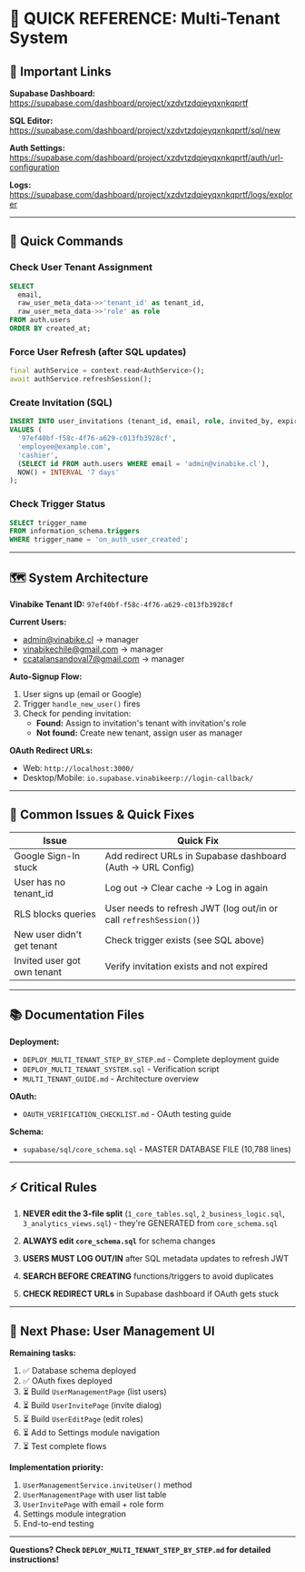 # 🎯 QUICK REFERENCE: Multi-Tenant System

## 🔗 Important Links

**Supabase Dashboard:** https://supabase.com/dashboard/project/xzdvtzdqjeyqxnkqprtf

**SQL Editor:** https://supabase.com/dashboard/project/xzdvtzdqjeyqxnkqprtf/sql/new

**Auth Settings:** https://supabase.com/dashboard/project/xzdvtzdqjeyqxnkqprtf/auth/url-configuration

**Logs:** https://supabase.com/dashboard/project/xzdvtzdqjeyqxnkqprtf/logs/explorer

---

## 📝 Quick Commands

### Check User Tenant Assignment
```sql
SELECT 
  email,
  raw_user_meta_data->>'tenant_id' as tenant_id,
  raw_user_meta_data->>'role' as role
FROM auth.users
ORDER BY created_at;
```

### Force User Refresh (after SQL updates)
```dart
final authService = context.read<AuthService>();
await authService.refreshSession();
```

### Create Invitation (SQL)
```sql
INSERT INTO user_invitations (tenant_id, email, role, invited_by, expires_at)
VALUES (
  '97ef40bf-f58c-4f76-a629-c013fb3928cf',
  'employee@example.com',
  'cashier',
  (SELECT id FROM auth.users WHERE email = 'admin@vinabike.cl'),
  NOW() + INTERVAL '7 days'
);
```

### Check Trigger Status
```sql
SELECT trigger_name 
FROM information_schema.triggers 
WHERE trigger_name = 'on_auth_user_created';
```

---

## 🗺️ System Architecture

**Vinabike Tenant ID:** `97ef40bf-f58c-4f76-a629-c013fb3928cf`

**Current Users:**
- admin@vinabike.cl → manager
- vinabikechile@gmail.com → manager  
- ccatalansandoval7@gmail.com → manager

**Auto-Signup Flow:**
1. User signs up (email or Google)
2. Trigger `handle_new_user()` fires
3. Check for pending invitation:
   - **Found:** Assign to invitation's tenant with invitation's role
   - **Not found:** Create new tenant, assign user as manager

**OAuth Redirect URLs:**
- Web: `http://localhost:3000/`
- Desktop/Mobile: `io.supabase.vinabikeerp://login-callback/`

---

## 🚨 Common Issues & Quick Fixes

| Issue | Quick Fix |
|-------|-----------|
| Google Sign-In stuck | Add redirect URLs in Supabase dashboard (Auth → URL Config) |
| User has no tenant_id | Log out → Clear cache → Log in again |
| RLS blocks queries | User needs to refresh JWT (log out/in or call `refreshSession()`) |
| New user didn't get tenant | Check trigger exists (see SQL above) |
| Invited user got own tenant | Verify invitation exists and not expired |

---

## 📚 Documentation Files

**Deployment:**
- `DEPLOY_MULTI_TENANT_STEP_BY_STEP.md` - Complete deployment guide
- `DEPLOY_MULTI_TENANT_SYSTEM.sql` - Verification script
- `MULTI_TENANT_GUIDE.md` - Architecture overview

**OAuth:**
- `OAUTH_VERIFICATION_CHECKLIST.md` - OAuth testing guide

**Schema:**
- `supabase/sql/core_schema.sql` - MASTER DATABASE FILE (10,788 lines)

---

## ⚡ Critical Rules

1. **NEVER edit the 3-file split** (`1_core_tables.sql`, `2_business_logic.sql`, `3_analytics_views.sql`) - they're GENERATED from `core_schema.sql`

2. **ALWAYS edit `core_schema.sql`** for schema changes

3. **USERS MUST LOG OUT/IN** after SQL metadata updates to refresh JWT

4. **SEARCH BEFORE CREATING** functions/triggers to avoid duplicates

5. **CHECK REDIRECT URLs** in Supabase dashboard if OAuth gets stuck

---

## 🎯 Next Phase: User Management UI

**Remaining tasks:**
1. ✅ Database schema deployed
2. ✅ OAuth fixes deployed
3. ⏳ Build `UserManagementPage` (list users)
4. ⏳ Build `UserInvitePage` (invite dialog)
5. ⏳ Build `UserEditPage` (edit roles)
6. ⏳ Add to Settings module navigation
7. ⏳ Test complete flows

**Implementation priority:**
1. `UserManagementService.inviteUser()` method
2. `UserManagementPage` with user list table
3. `UserInvitePage` with email + role form
4. Settings module integration
5. End-to-end testing

---

**Questions? Check `DEPLOY_MULTI_TENANT_STEP_BY_STEP.md` for detailed instructions!**
